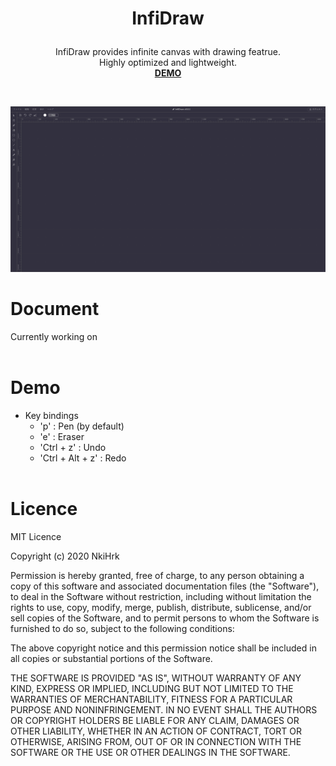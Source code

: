 # <p align="middle">InfiDraw</p>
<p align="middle">InfiDraw provides infinite canvas with drawing featrue.
<br>Highly optimized and lightweight.
<br><a href="https://nkihrk.github.io/infi-draw/"><b>DEMO</b></a>
</p>
<br>

![InfiDraw_preview](./src/assets/image.png)

# Document
Currently working on
<br><br>

# Demo
- Key bindings
  - 'p' : Pen (by default)
  - 'e' : Eraser
  - 'Ctrl + z' : Undo
  - 'Ctrl + Alt + z' : Redo
<br><br>

# Licence
MIT Licence

Copyright (c) 2020 NkiHrk

Permission is hereby granted, free of charge, to any person obtaining a copy of this software and associated documentation files (the "Software"), to deal in the Software without restriction, including without limitation the rights to use, copy, modify, merge, publish, distribute, sublicense, and/or sell copies of the Software, and to permit persons to whom the Software is furnished to do so, subject to the following conditions:

The above copyright notice and this permission notice shall be included in all copies or substantial portions of the Software.

THE SOFTWARE IS PROVIDED "AS IS", WITHOUT WARRANTY OF ANY KIND, EXPRESS OR IMPLIED, INCLUDING BUT NOT LIMITED TO THE WARRANTIES OF MERCHANTABILITY, FITNESS FOR A PARTICULAR PURPOSE AND NONINFRINGEMENT. IN NO EVENT SHALL THE AUTHORS OR COPYRIGHT HOLDERS BE LIABLE FOR ANY CLAIM, DAMAGES OR OTHER LIABILITY, WHETHER IN AN ACTION OF CONTRACT, TORT OR OTHERWISE, ARISING FROM, OUT OF OR IN CONNECTION WITH THE SOFTWARE OR THE USE OR OTHER DEALINGS IN THE SOFTWARE.
